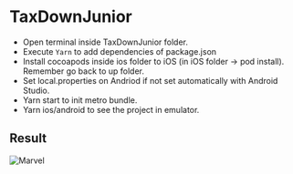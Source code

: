 # TaxDownJunior

- Open terminal inside TaxDownJunior folder.
- Execute `Yarn` to add dependencies of package.json
- Install cocoapods inside ios folder to iOS (in iOS folder -> pod install). Remember go back to up folder.
- Set local.properties on Andriod if not set automatically with Android Studio.
- Yarn start to init metro bundle.
- Yarn ios/android to see the project in emulator.

## Result
![Marvel](https://user-images.githubusercontent.com/65594529/170466164-1e598345-3f16-4a88-80f0-29a02bf74cb2.gif)
